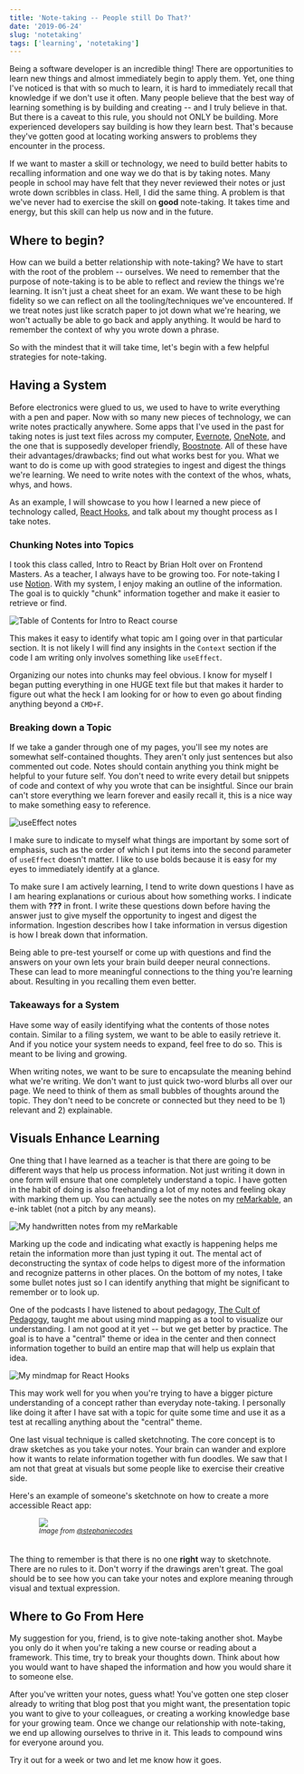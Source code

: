 ```yaml
---
title: 'Note-taking -- People still Do That?'
date: '2019-06-24'
slug: 'notetaking'
tags: ['learning', 'notetaking']
---
```


Being a software developer is an incredible thing! There are opportunities to learn new things and almost immediately begin to apply them. Yet, one thing I've noticed is that with so much to learn, it is hard to immediately recall that knowledge if we don't use it often. Many people believe that the best way of learning something is by building and creating -- and I truly believe in that. But there is a caveat to this rule, you should not ONLY be building. More experienced developers say building is how they learn best. That's because they've gotten good at locating working answers to problems they encounter in the process.

If we want to master a skill or technology, we need to build better habits to recalling
information and one way we do that is by taking notes. Many people in school may have felt that they never reviewed their notes or just wrote down scribbles in class. Hell, I did the same thing. A problem is that we've never had to exercise the skill on **good** note-taking. It takes time and energy, but this skill can help us now and in the future.

## Where to begin?

How can we build a better relationship with note-taking? We have to start with
the root of the problem -- ourselves. We need to remember that the purpose of note-taking
is to be able to reflect and review the things we're learning. It isn't just a cheat sheet
for an exam. We want these to be high fidelity so we can reflect on all the tooling/techniques we've encountered. If we treat notes just like scratch paper to jot down what we're hearing, we won't actually be able to go back
and apply anything. It would be hard to remember the context of why you wrote down a phrase.

So with the mindest that it will take time, let's begin with a few helpful strategies for note-taking.

## Having a System

Before electronics were glued to us, we used to have to write everything with a
pen and paper. Now with so many new pieces of technology, we can write notes
practically anywhere. Some apps that I've used in the past for taking notes
is just text files across my computer, [Evernote][evernote], [OneNote][onenote], and
the one that is supposedly developer friendly, [Boostnote][boostnote].
All of these have their advantages/drawbacks; find out what works best for you.
What we want to do is come up with good strategies to ingest and digest the things
we're learning. We need to write notes with the context of the whos, whats,
whys, and hows.

As an example, I will showcase to you how I learned a new piece of technology called,
[React Hooks](react-hooks), and talk about my thought process as I take notes.

### Chunking Notes into Topics

I took this class called, Intro to React by Brian Holt over on Frontend Masters.
As a teacher, I always have to be growing too. For note-taking I use
[Notion][notion]. With my system, I enjoy making an outline of the information.
The goal is to quickly "chunk" information together and make it easier to retrieve
or find.

![Table of Contents for Intro to React course](./images/TOC.png)

This makes it easy to identify what topic am I going over in that particular section.
It is not likely I will find any insights in the `Context` section if the code
I am writing only involves something like `useEffect`.

Organizing our notes into chunks may feel obvious. I know for myself I began putting
everything in one HUGE text file but that makes it harder to figure out
what the heck I am looking for or how to even go about finding anything beyond
a `CMD+F`.

### Breaking down a Topic

If we take a gander through one of my pages, you'll see my notes are
somewhat self-contained thoughts. They aren't only just sentences but also
commented out code. Notes should contain anything you think might be helpful
to your future self. You don't need to write every detail but snippets of code
and context of why you wrote that can be insightful. Since our brain can't store
everything we learn forever and easily recall it, this is a nice way to make something easy to reference.

![useEffect notes](./images/useEffect-notes.png)

I make sure to indicate to myself what things are important by some sort of emphasis,
such as the order of which I put items into the second parameter of `useEffect` doesn't matter.
I like to use bolds because it is easy for my eyes to immediately identify at a glance.

To make sure I am actively learning, I tend to write down questions I have as I am hearing
explanations or curious about how something works. I indicate them with **???** in front.
I write these questions down before having the answer just to give myself
the opportunity to ingest and digest the information. Ingestion describes how I
take information in versus digestion is how I break down that information.

Being able to pre-test yourself or come up with questions and find the answers
on your own lets your brain build deeper neural connections. These can lead to more
meaningful connections to the thing you're learning about. Resulting in you recalling them even better.

### Takeaways for a System

Have some way of easily identifying what the contents of those notes contain.
Similar to a filing system, we want to be able to easily retrieve it. And if you notice
your system needs to expand, feel free to do so. This is meant to be living and growing.

When writing notes, we want to be sure to encapsulate the meaning behind what we're writing.
We don't want to just quick two-word blurbs all over our page. We need to think of them
as small bubbles of thoughts around the topic. They don't need to be concrete or connected
but they need to be 1) relevant and 2) explainable.

## Visuals Enhance Learning

One thing that I have learned as a teacher is that there are going to be different
ways that help us process information. Not just writing it down in one form will ensure
that one completely understand a topic. I have gotten in the habit of doing is
also freehanding a lot of my notes and feeling okay with marking them up. You can
actually see the notes on my [reMarkable][remarkable], an e-ink tablet
(not a pitch by any means).

![My handwritten notes from my reMarkable](./images/written-hooks.png)

Marking up the code and indicating what exactly is happening helps me retain the information
more than just typing it out. The mental act of deconstructing the syntax of code
helps to digest more of the information and recognize patterns in other places.
On the bottom of my notes, I take some bullet notes just so I can identify anything
that might be significant to remember or to look up.

One of the podcasts I have listened to about pedagogy, [The Cult of Pedagogy][cult-of-pedagogy],
taught me about using mind mapping as a tool to visualize our understanding.
I am not good at it yet -- but we get better by practice. The goal is to have a
"central" theme or idea in the center and then connect information
together to build an entire map that will help us explain that idea.

![My mindmap for React Hooks](./images/react-hooks-mindmap.png)

This may work well for you when you're trying to have a bigger picture understanding of a
concept rather than everyday note-taking. I personally like doing it after I have sat
with a topic for quite some time and use it as a test at recalling anything about the "central" theme.

One last visual technique is called sketchnoting. The core concept is to draw sketches
as you take your notes. Your brain can wander and explore how it wants to relate
information together with fun doodles. We saw that I am not that great at visuals but some people like to exercise their creative side.

Here's an example of someone's sketchnote on how to create a more accessible React app:

<figure style="margin: 0 auto;max-width: 400px;vertical-align: middle;display: block;padding-bottom: 20px;">
<a href="https://twitter.com/stephaniecodes/status/1017121412971225090"><img style="margin: 0" src="https://pbs.twimg.com/media/Dh2Kh3IX4AECgXj.jpg:small"/></a>
<figcaption><small><em>Image from <a href="https://twitter.com/stephaniecodes/status/1017121412971225090">@stephaniecodes</a></em></small></figcaption>
</figure>

The thing to remember is that there is no one **right** way to sketchnote. There
are no rules to it. Don't worry if the drawings aren't great. The goal
should be to see how you can take your notes and explore meaning through visual and textual
expression.

## Where to Go From Here

My suggestion for you, friend, is to give note-taking another shot. Maybe
you only do it when you're taking a new course or reading about a framework.
This time, try to break your thoughts down. Think about how you would want to
have shaped the information and how you would share it to someone else.

After you've written your notes, guess what! You've gotten one step closer already to
writing that blog post that you might want, the presentation topic you want to give
to your colleagues, or creating a working knowledge base for your growing team.
Once we change our relationship with note-taking, we end up allowing
ourselves to thrive in it. This leads to compound wins for everyone around you.

Try it out for a week or two and let me know how it goes.

[evernote]: https://evernote.com/
[onenote]: https://products.office.com/en-us/onenote/digital-note-taking-app
[boostnote]: https://boostnote.io/
[notion]: https://notion.so
[remarkable]: https://remarkable.com/
[cult-of-pedagogy]: https://www.cultofpedagogy.com/note-taking/
